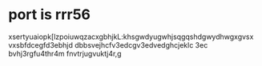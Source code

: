 # port is rrr56

xsertyuaiopk[lzpoiuwqzacxgbhjkL:khsgwdyugwhjsqgqshdgwydhwgxgvsx
vxsbfdcegfd3ebhjd
dbbsvejhcfv3edcgv3edvedghcjeklc 3ec
bvhj3rgfu4thr4m fnvtrjugvuktj4r,g
